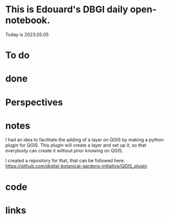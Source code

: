 
# This is Edouard's DBGI daily open-notebook.

Today is 2023.05.05

# To do

# done

# Perspectives

# notes

I had an idea to facilitate the adding of a layer on QGIS by making a python plugin for QGIS. This plugin will create a layer and set up it, so that everybody can create it without prior knowing on QGIS.

I created a repository for that, that can be followed here: https://github.com/digital-botanical-gardens-initiative/QGIS_plugin

# code

# links

